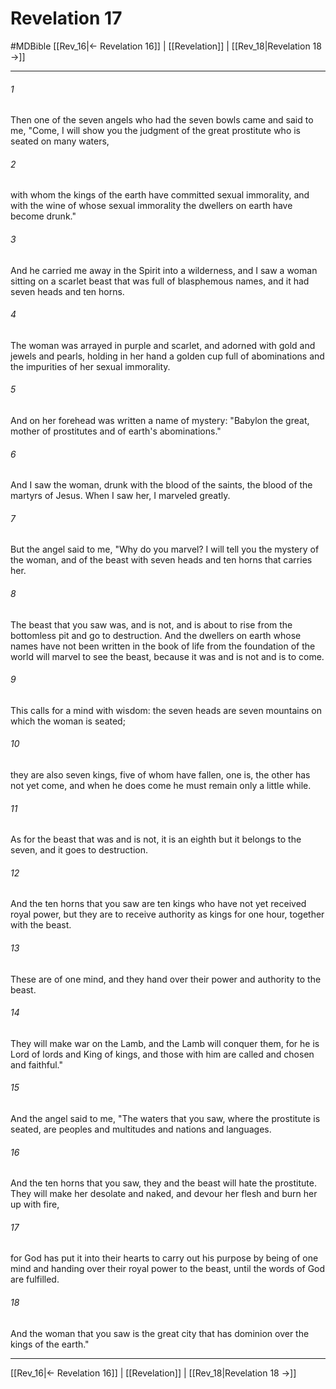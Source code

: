 # Revelation 17
#MDBible
[[Rev_16|← Revelation 16]] | [[Revelation]] | [[Rev_18|Revelation 18 →]]

***

###### 1 

Then one of the seven angels who had the seven bowls came and said to me, "Come, I will show you the judgment of the great prostitute who is seated on many waters, 

###### 2 

with whom the kings of the earth have committed sexual immorality, and with the wine of whose sexual immorality the dwellers on earth have become drunk." 

###### 3 

And he carried me away in the Spirit into a wilderness, and I saw a woman sitting on a scarlet beast that was full of blasphemous names, and it had seven heads and ten horns. 

###### 4 

The woman was arrayed in purple and scarlet, and adorned with gold and jewels and pearls, holding in her hand a golden cup full of abominations and the impurities of her sexual immorality. 

###### 5 

And on her forehead was written a name of mystery: "Babylon the great, mother of prostitutes and of earth's abominations." 

###### 6 

And I saw the woman, drunk with the blood of the saints, the blood of the martyrs of Jesus. When I saw her, I marveled greatly. 

###### 7 

But the angel said to me, "Why do you marvel? I will tell you the mystery of the woman, and of the beast with seven heads and ten horns that carries her. 

###### 8 

The beast that you saw was, and is not, and is about to rise from the bottomless pit and go to destruction. And the dwellers on earth whose names have not been written in the book of life from the foundation of the world will marvel to see the beast, because it was and is not and is to come. 

###### 9 

This calls for a mind with wisdom: the seven heads are seven mountains on which the woman is seated; 

###### 10 

they are also seven kings, five of whom have fallen, one is, the other has not yet come, and when he does come he must remain only a little while. 

###### 11 

As for the beast that was and is not, it is an eighth but it belongs to the seven, and it goes to destruction. 

###### 12 

And the ten horns that you saw are ten kings who have not yet received royal power, but they are to receive authority as kings for one hour, together with the beast. 

###### 13 

These are of one mind, and they hand over their power and authority to the beast. 

###### 14 

They will make war on the Lamb, and the Lamb will conquer them, for he is Lord of lords and King of kings, and those with him are called and chosen and faithful." 

###### 15 

And the angel said to me, "The waters that you saw, where the prostitute is seated, are peoples and multitudes and nations and languages. 

###### 16 

And the ten horns that you saw, they and the beast will hate the prostitute. They will make her desolate and naked, and devour her flesh and burn her up with fire, 

###### 17 

for God has put it into their hearts to carry out his purpose by being of one mind and handing over their royal power to the beast, until the words of God are fulfilled. 

###### 18 

And the woman that you saw is the great city that has dominion over the kings of the earth." 

***

[[Rev_16|← Revelation 16]] | [[Revelation]] | [[Rev_18|Revelation 18 →]]
